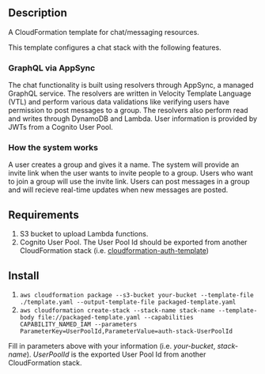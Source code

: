 ## Description

A CloudFormation template for chat/messaging resources.

This template configures a chat stack with the following features.

### GraphQL via AppSync

The chat functionality is built using resolvers through AppSync, a managed GraphQL service. The resolvers are written in Velocity Template Language (VTL) and perform various data validations like verifying users have permission to post messages to a group. The resolvers also perform read and writes through DynamoDB and Lambda. User information is provided by JWTs from a Cognito User Pool.

### How the system works

A user creates a group and gives it a name. The system will provide an invite link when the user wants to invite people to a group. Users who want to join a group will use the invite link. Users can post messages in a group and will recieve real-time updates when new messages are posted.

## Requirements

1. S3 bucket to upload Lambda functions.
2. Cognito User Pool. The User Pool Id should be exported from another CloudFormation stack (i.e. [cloudformation-auth-template](https://github.com/nabeelthedev/cloudformation-auth-template))

## Install

1. `aws cloudformation package --s3-bucket your-bucket --template-file ./template.yaml --output-template-file packaged-template.yaml`
2. `aws cloudformation create-stack --stack-name stack-name --template-body file://packaged-template.yaml --capabilities CAPABILITY_NAMED_IAM --parameters ParameterKey=UserPoolId,ParameterValue=auth-stack-UserPoolId`

Fill in parameters above with your information (i.e. _your-bucket_, _stack-name_). _UserPoolId_ is the exported User Pool Id from another CloudFormation stack.
